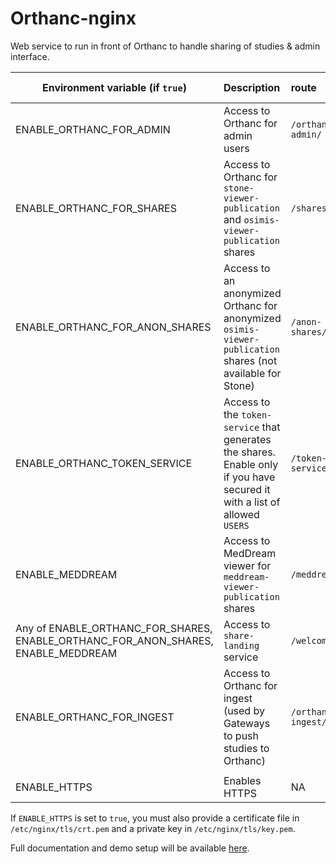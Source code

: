 # Orthanc-nginx

Web service to run in front of Orthanc to handle sharing of studies & admin interface.

| Environment variable (if `true`)                                                  | Description                                                                                                                 | route              | redirected to container                            |
|-----------------------------------------------------------------------------------|:----------------------------------------------------------------------------------------------------------------------------|:-------------------|:---------------------------------------------------|
| ENABLE_ORTHANC_FOR_ADMIN                                                          | Access to Orthanc for admin users                                                                                           | `/orthanc-admin/`  | `http://orthanc-for-admin:8042`                    |
| ENABLE_ORTHANC_FOR_SHARES                                                         | Access to Orthanc for `stone-viewer-publication` and `osimis-viewer-publication` shares                                     | `/shares/`         | `http://orthanc-for-shares:8042`                   |
| ENABLE_ORTHANC_FOR_ANON_SHARES                                                    | Access to an anonymized Orthanc for anonymized `osimis-viewer-publication` shares (not available for Stone)                 | `/anon-shares/`    | `http://orthanc-for-anon-shares:8042`              |
| ENABLE_ORTHANC_TOKEN_SERVICE                                                      | Access to the `token-service` that generates the shares.  Enable only if you have secured it with a list of allowed `USERS` | `/token-service/`  | `http://orthanc-token-service:8000`                |
| ENABLE_MEDDREAM                                                                   | Access to MedDream viewer for `meddream-viewer-publication` shares                                                          | `/meddream/`       | `http://meddream:8080`                             |
| Any of ENABLE_ORTHANC_FOR_SHARES, ENABLE_ORTHANC_FOR_ANON_SHARES, ENABLE_MEDDREAM | Access to `share-landing` service                                                                                           | `/welcome/`        | `http://orthanc-share-landing:8000/share-landing/` |
| ENABLE_ORTHANC_FOR_INGEST                                                         | Access to Orthanc for ingest (used by Gateways to push studies to Orthanc)                                                  | `/orthanc-ingest/` | `http://orthanc-for-ingest:8042`                   |
|                                                                                   |                                                                                                                             |                    |                                                    |
| ENABLE_HTTPS                                                                      | Enables HTTPS                                     | NA                 | NA                                                 |

If `ENABLE_HTTPS` is set to `true`, you must also provide a certificate file in `/etc/nginx/tls/crt.pem` and a private key in `/etc/nginx/tls/key.pem`.

Full documentation and demo setup will be available [here](https://github.com/orthanc-team/orthanc-share/tree/main).
